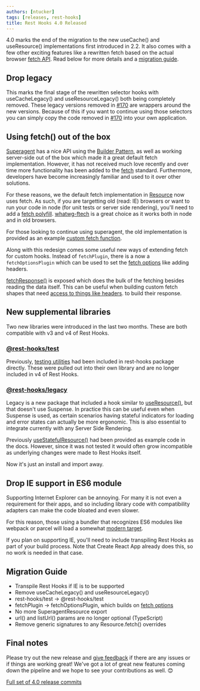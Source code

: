```yaml
---
authors: [ntucker]
tags: [releases, rest-hooks]
title: Rest Hooks 4.0 Released
---
```


4.0 marks the end of the migration to the new useCache() and useResource() implementations first
introduced in 2.2. It also comes with a few other exciting features like a rewritten fetch based
on the actual browser [fetch API](https://developer.mozilla.org/en-US/docs/Web/API/Fetch_API).
Read below for more details and a [migration guide](#migration-guide).

<!--truncate-->

## Drop legacy

This marks the final stage of the rewritten selector hooks with useCacheLegacy() and useResourceLegacy() both
being completely removed.
These legacy versions removed in [#170](https://github.com/coinbase/rest-hooks/pull/170/files) are wrappers
around the new versions. Because of this if you want to continue using those selectors you can simply
copy the code removed in [#170](https://github.com/coinbase/rest-hooks/pull/170/files) into your own
application.

## Using fetch() out of the box

[Superagent](http://visionmedia.github.io/superagent/) has a nice API using the [Builder Pattern](https://en.wikipedia.org/wiki/Builder_pattern), as well as working server-side out of the box which made it a great default fetch implementation.
However, it has not received much love recently and over time more functionality has been added to
the [fetch](https://developer.mozilla.org/en-US/docs/Web/API/Fetch_API) standard. Furthermore,
developers have become increasingly familiar and used to it over other solutions.

For these reasons, we the default fetch implementation in [Resource](https://resthooks.io/docs/api/Resource) now uses fetch. As such,
if you are targetting old (read: IE) browsers or want to run your code in node (for unit tests or server side rendering),
you'll need to add a [fetch polyfill](https://www.npmjs.com/package/whatwg-fetch). [whatwg-ftech](https://www.npmjs.com/package/whatwg-fetch)
is a great choice as it works both in node and in old browsers.

For those looking to continue using superagent, the old implementation is provided as an example [custom
fetch function](https://resthooks.io/docs/guides/custom-networking#superagent).

Along with this redesign comes some useful new ways of extending fetch for custom hooks.
Instead of `fetchPlugin`, there is a now a `fetchOptionsPlugin` which can be used to set
the [fetch options](https://developer.mozilla.org/en-US/docs/Web/API/WindowOrWorkerGlobalScope/fetch) like adding headers.

[fetchResponse()](https://resthooks.io/docs/api/resource#static-fetchresponsemethod-get--post--put--patch--delete--options-url-string-body-readonlyobject--string--promiseresponse)
is exposed which does the bulk of the fetching besides reading the data itself. This can be useful when
building custom fetch shapes that need [access to things like headers](https://resthooks.io/docs/guides/network-transform#using-http-headers).
to build their response.

## New supplemental libraries

Two new libraries were introduced in the last two months. These are both compatible with v3 and v4 of Rest Hooks.

### [@rest-hooks/test](https://www.npmjs.com/package/@rest-hooks/test)

Previously, [testing utilities](https://resthooks.io/docs/guides/unit-testing-hooks) had been included in
rest-hooks package directly. These were pulled out into their own library and are no longer
included in v4 of Rest Hooks.

### [@rest-hooks/legacy](https://www.npmjs.com/package/@rest-hooks/legacy)

Legacy is a new package that included a hook similar to [useResource()](https://resthooks.io/docs/api/useresource), but that doesn't use Suspense.
In practice this can be useful even when Suspense is used, as certain scenarios having stateful indicators
for loading and error states can actually be more ergonomic. This is also essential to integrate currently
with any Server Side Rendering.

Previously [useStatefulResource()](https://resthooks.io/docs/guides/no-suspense) had been provided as
example code in the docs. However, since it was not tested it would often grow incompatible as underlying
changes were made to Rest Hooks itself.

Now it's just an install and import away.

## Drop IE support in ES6 module

Supporting Internet Explorer can be annoying. For many it is not even a requirement for their apps,
and so including library code with compatibility adapters can make the code bloated and even slower.

For this reason, those using a bundler that recognizes ES6 modules like webpack or parcel will load
a somewhat [modern target](https://github.com/coinbase/rest-hooks/blob/rest-hooks%404.0.0/package.json#L25).

If you plan on supporting IE, you'll need to include transpiling Rest Hooks as part of your build process.
Note that Create React App already does this, so no work is needed in that case.

## Migration Guide

- Transpile Rest Hooks if IE is to be supported
- Remove useCacheLegacy() and useResourceLegacy()
- rest-hooks/test -> @rest-hooks/test
- fetchPlugin -> fetchOptionsPlugin, which builds on [fetch options](https://developer.mozilla.org/en-US/docs/Web/API/WindowOrWorkerGlobalScope/fetch)
- No more SuperagentResource export
- url() and listUrl() params are no longer optional (TypeScript)
- Remove generic signatures to any Resource.fetch() overrides

## Final notes

Please try out the new release and [give feedback](https://github.com/coinbase/rest-hooks/issues)
if there are any issues or if things are working great! We've got a lot of great new features
coming down the pipeline and we hope to see your contributions as well. 😊

[Full set of 4.0 release commits](https://github.com/coinbase/rest-hooks/releases/tag/rest-hooks%404.0.0)
